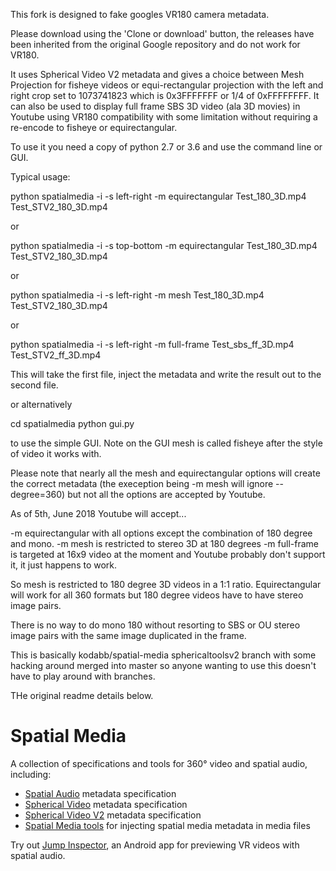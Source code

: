 This fork is designed to fake googles VR180 camera metadata.

Please download using the 'Clone or download' button, the releases have been inherited from the original Google repository
and do not work for VR180.

It uses Spherical Video V2 metadata and gives a choice between Mesh Projection for fisheye videos
or equi-rectangular projection with the left and right crop set to 1073741823 which is 0x3FFFFFFF or 1/4 of 0xFFFFFFFF.
It can also be used to display full frame SBS 3D video (ala 3D movies) in Youtube using VR180 compatibility
with some limitation without requiring a re-encode to fisheye or equirectangular.

To use it you need a copy of python 2.7 or 3.6  and use the command line or GUI.

Typical usage:

python spatialmedia -i -s left-right -m equirectangular Test_180_3D.mp4 Test_STV2_180_3D.mp4

or

python spatialmedia -i -s top-bottom -m equirectangular Test_180_3D.mp4 Test_STV2_180_3D.mp4

or

python spatialmedia -i -s left-right -m mesh Test_180_3D.mp4 Test_STV2_180_3D.mp4

or

python spatialmedia -i -s left-right -m full-frame Test_sbs_ff_3D.mp4 Test_STV2_ff_3D.mp4

This will take the first file, inject the metadata and write the result out to the second file.

or alternatively

cd spatialmedia
python gui.py

to use the simple GUI. Note on the GUI mesh is called fisheye after the style of video it works with.

Please note that nearly all the mesh and equirectangular options will create the correct metadata
(the exeception being -m mesh will ignore --degree=360) but not all the options are accepted by Youtube.

As of 5th, June 2018 Youtube will accept...

-m equirectangular with all options except the combination of 180 degree and mono.
-m mesh is restricted to stereo 3D at 180 degrees
-m full-frame is targeted at 16x9 video at the moment and Youtube probably don't support it, it just happens to work.


So mesh is restricted to 180 degree 3D videos in a 1:1 ratio.
Equirectangular will work for all 360 formats but 180 degree videos have to have stereo image pairs.

There is no way to do mono 180 without resorting to SBS or OU stereo image pairs with the same 
image duplicated in the frame.


This is basically kodabb/spatial-media sphericaltoolsv2 branch with some hacking around
merged into master so anyone wanting to use this doesn't have to play around with branches.

THe original readme details below.

# Spatial Media

A collection of specifications and tools for 360&deg; video and spatial audio, including:

- [Spatial Audio](docs/spatial-audio-rfc.md) metadata specification
- [Spherical Video](docs/spherical-video-rfc.md) metadata specification
- [Spherical Video V2](docs/spherical-video-v2-rfc.md) metadata specification
- [Spatial Media tools](spatialmedia/) for injecting spatial media metadata in media files

Try out [Jump Inspector](https://g.co/jump/inspector), an Android app for previewing VR videos with spatial audio.
